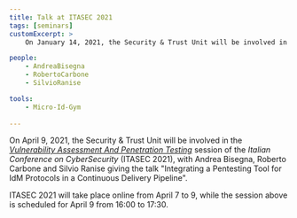 ```yaml
---
title: Talk at ITASEC 2021
tags: [seminars]
customExcerpt: >
    On January 14, 2021, the Security & Trust Unit will be involved in the Finance Sector Security on-Line Training Workshop "Recent Security Advances in the Finance Sector", with Marco Pernpruner holding the webinar "Automated Security and Risk Analysis of Strong Customer Authentication Solutions for the PSD2".

people:
    - AndreaBisegna
    - RobertoCarbone
    - SilvioRanise

tools:
    - Micro-Id-Gym
     
---
```


On April 9, 2021, the Security & Trust Unit will be involved in the [*Vulnerability Assessment And Penetration Testing*](https://itasec.it/scientific-technical/vulnerability-assessment-and-penetration-testing/) session of the *Italian Conference on CyberSecurity* (ITASEC 2021), with Andrea Bisegna, Roberto Carbone and Silvio Ranise giving the talk "Integrating a Pentesting Tool for IdM Protocols in a Continuous Delivery Pipeline".

ITASEC 2021 will take place online from April 7 to 9, while the session above is scheduled for April 9 from 16:00 to 17:30.
